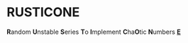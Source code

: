 # RUSTICONE

**R**andom **U**nstable **S**eries **T**o **I**mplement **C**ha**O**tic **N**umbers [**E**](http://knowyourmeme.com/memes/lord-farquaad-markiplier-e)

